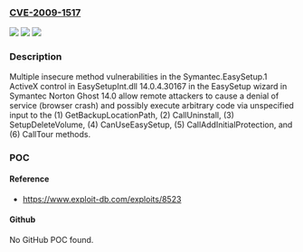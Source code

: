 ### [CVE-2009-1517](https://cve.mitre.org/cgi-bin/cvename.cgi?name=CVE-2009-1517)
![](https://img.shields.io/static/v1?label=Product&message=n%2Fa&color=blue)
![](https://img.shields.io/static/v1?label=Version&message=n%2Fa&color=blue)
![](https://img.shields.io/static/v1?label=Vulnerability&message=n%2Fa&color=brighgreen)

### Description

Multiple insecure method vulnerabilities in the Symantec.EasySetup.1 ActiveX control in EasySetupInt.dll 14.0.4.30167 in the EasySetup wizard in Symantec Norton Ghost 14.0 allow remote attackers to cause a denial of service (browser crash) and possibly execute arbitrary code via unspecified input to the (1) GetBackupLocationPath, (2) CallUninstall, (3) SetupDeleteVolume, (4) CanUseEasySetup, (5) CallAddInitialProtection, and (6) CallTour methods.

### POC

#### Reference
- https://www.exploit-db.com/exploits/8523

#### Github
No GitHub POC found.

